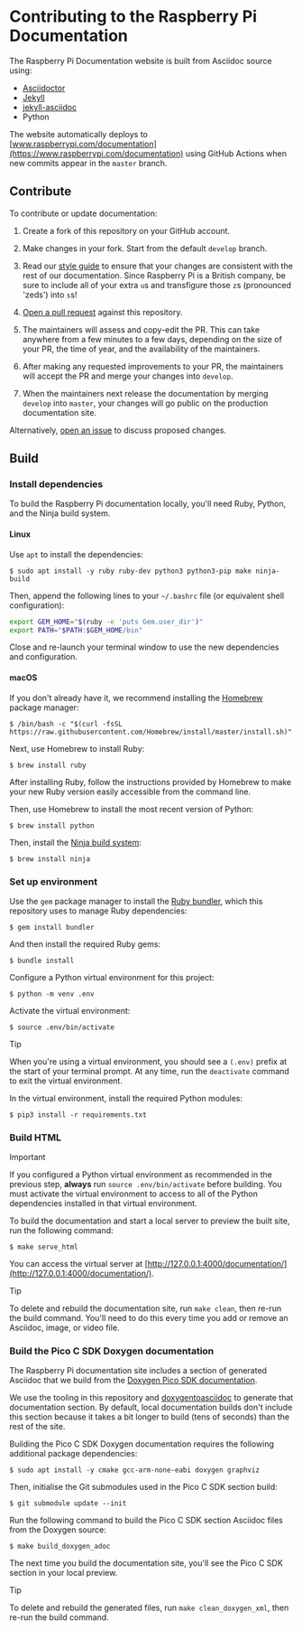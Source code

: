 # Contributing to the Raspberry Pi Documentation

The Raspberry Pi Documentation website is built from Asciidoc source using:

* [Asciidoctor](https://asciidoctor.org/)
* [Jekyll](https://jekyllrb.com/)
* [jekyll-asciidoc](https://github.com/asciidoctor/jekyll-asciidoc)
* Python

The website automatically deploys to [www.raspberrypi.com/documentation](https://www.raspberrypi.com/documentation) using GitHub Actions when new commits appear in the `master` branch.

## Contribute

To contribute or update documentation:

1. Create a fork of this repository on your GitHub account.

1. Make changes in your fork. Start from the default `develop` branch.

1. Read our [style guide](https://github.com/raspberrypi/style-guide/blob/master/style-guide.md) to ensure that your changes are consistent with the rest of our documentation. Since Raspberry Pi is a British company, be sure to include all of your extra `u`s and transfigure those `z`s (pronounced 'zeds') into `s`s!

1. [Open a pull request](https://docs.github.com/en/github/collaborating-with-pull-requests/proposing-changes-to-your-work-with-pull-requests/creating-a-pull-request-from-a-fork) against this repository.

1. The maintainers will assess and copy-edit the PR. This can take anywhere from a few minutes to a few days, depending on the size of your PR, the time of year, and the availability of the maintainers.

1. After making any requested improvements to your PR, the maintainers will accept the PR and merge your changes into `develop`.

1. When the maintainers next release the documentation by merging `develop` into `master`, your changes will go public on the production documentation site.

Alternatively, [open an issue](https://github.com/raspberrypi/documentation/issues) to discuss proposed changes.

## Build

### Install dependencies

To build the Raspberry Pi documentation locally, you'll need Ruby, Python, and the Ninja build system.

#### Linux

Use `apt` to install the dependencies:

```console
$ sudo apt install -y ruby ruby-dev python3 python3-pip make ninja-build
```

Then, append the following lines to your `~/.bashrc` file (or equivalent shell configuration):

```bash
export GEM_HOME="$(ruby -e 'puts Gem.user_dir')"
export PATH="$PATH:$GEM_HOME/bin"
```

Close and re-launch your terminal window to use the new dependencies and configuration.

#### macOS

If you don't already have it, we recommend installing the [Homebrew](https://brew.sh/) package manager: 

```console
$ /bin/bash -c "$(curl -fsSL https://raw.githubusercontent.com/Homebrew/install/master/install.sh)"
```

Next, use Homebrew to install Ruby:

```console
$ brew install ruby
```

After installing Ruby, follow the instructions provided by Homebrew to make your new Ruby version easily accessible from the command line.

Then, use Homebrew to install the most recent version of Python:

```console
$ brew install python
```

Then, install the [Ninja build system](https://formulae.brew.sh/formula/ninja#default):

```console
$ brew install ninja
```

### Set up environment

Use the `gem` package manager to install the [Ruby bundler](https://bundler.io/), which this repository uses to manage Ruby dependencies:

```console
$ gem install bundler
```

And then install the required Ruby gems:

```console
$ bundle install
```

Configure a Python virtual environment for this project:

```console
$ python -m venv .env
```

Activate the virtual environment:

```console
$ source .env/bin/activate
```

> [!TIP]
> When you're using a virtual environment, you should see a `(.env)` prefix at the start of your terminal prompt. At any time, run the `deactivate` command to exit the virtual environment.

In the virtual environment, install the required Python modules:

```console
$ pip3 install -r requirements.txt
```

### Build HTML

> [!IMPORTANT]
> If you configured a Python virtual environment as recommended in the previous step, **always** run `source .env/bin/activate` before building. You must activate the virtual environment to access to all of the Python dependencies installed in that virtual environment.

To build the documentation and start a local server to preview the built site, run the following command:

```console
$ make serve_html
```

You can access the virtual server at [http://127.0.0.1:4000/documentation/](http://127.0.0.1:4000/documentation/).

> [!TIP]
> To delete and rebuild the documentation site, run `make clean`, then re-run the build command. You'll need to do this every time you add or remove an Asciidoc, image, or video file.


### Build the Pico C SDK Doxygen documentation

The Raspberry Pi documentation site includes a section of generated Asciidoc that we build from the [Doxygen Pico SDK documentation](https://github.com/raspberrypi/pico-sdk).

We use the tooling in this repository and [doxygentoasciidoc](https://github.com/raspberrypi/doxygentoasciidoc) to generate that documentation section. By default, local documentation builds don't include this section because it takes a bit longer to build (tens of seconds) than the rest of the site.

Building the Pico C SDK Doxygen documentation requires the following additional package dependencies:

```console
$ sudo apt install -y cmake gcc-arm-none-eabi doxygen graphviz
```

Then, initialise the Git submodules used in the Pico C SDK section build:

```console
$ git submodule update --init
```

Run the following command to build the Pico C SDK section Asciidoc files from the Doxygen source:

```console
$ make build_doxygen_adoc
```

The next time you build the documentation site, you'll see the Pico C SDK section in your local preview.

> [!TIP]
> To delete and rebuild the generated files, run `make clean_doxygen_xml`, then re-run the build command.


